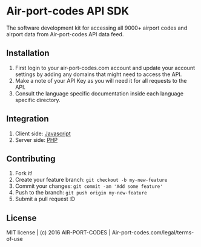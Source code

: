 # Air-port-codes API SDK

The software development kit for accessing all 9000+ airport codes and airport data from Air-port-codes API data feed.

## Installation

1. First login to your air-port-codes.com account and update your account settings by adding any domains that might need to access the API. 
2. Make a note of your API Key as you will need it for all requests to the API.
3. Consult the language specific documentation inside each language specific directory.

## Integration
1. Client side: [Javascript](https://github.com/airportcodes/API-SDK/tree/master/javascript) 
2. Server side: [PHP](https://github.com/airportcodes/API-SDK/tree/master/php)

## Contributing

1. Fork it!
2. Create your feature branch: `git checkout -b my-new-feature`
3. Commit your changes: `git commit -am 'Add some feature'`
4. Push to the branch: `git push origin my-new-feature`
5. Submit a pull request :D

## License

MIT license | (c) 2016 AIR-PORT-CODES | Air-port-codes.com/legal/terms-of-use
